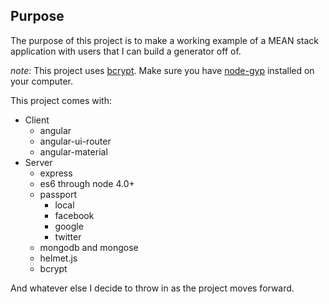 ## Purpose
The purpose of this project is to make a working example of a MEAN stack application with users that I can build a generator off of.

*note:* This project uses [bcrypt](https://github.com/ncb000gt/node.bcrypt.js/). Make sure you have [node-gyp](https://github.com/nodejs/node-gyp) installed on your computer.

This project comes with:

 - Client
	 - angular
	 - angular-ui-router
	 - angular-material
 - Server
	 - express
	 - es6 through node 4.0+
	 - passport
		 - local
		 - facebook
		 - google
		 - twitter
	 - mongodb and mongose
	 - helmet.js
	 - bcrypt

And whatever else I decide to throw in as the project moves forward.

